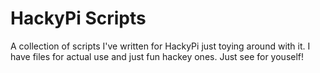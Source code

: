 # HackyPi Scripts
 A collection of scripts I've written for HackyPi just toying around with it. 
 I have files for actual use and just fun hackey ones. Just see for youself!
